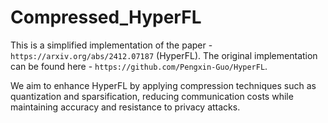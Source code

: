 # Compressed_HyperFL

This is a simplified implementation of the paper - `https://arxiv.org/abs/2412.07187` (HyperFL). The original implementation can be found here - `https://github.com/Pengxin-Guo/HyperFL`.

We aim to enhance HyperFL by
applying compression techniques such as quantization and sparsification, reducing communication costs while maintaining accuracy
and resistance to privacy attacks.